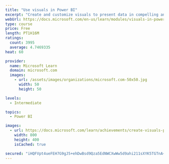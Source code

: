 ```yaml
---
title: "Use visuals in Power BI"
excerpt: "Create and customize visuals to present data in compelling and insightful ways."
webUrl: https://docs.microsoft.com/en-us/learn/modules/visuals-in-power-bi/
type: course
price: Free
length: PT1H16M
ratings:
  count: 3995
  average: 4.7469335
heat: 60

provider:
  name: Microsoft Learn
  domain: microsoft.com
  images:
    - url: /assets/images/organizations/microsoft.com-50x50.jpg
      width: 50
      height: 50

levels:
  - Intermediate

topics:
  - Power BI

images:
  - url: https://docs.microsoft.com/learn/achievements/create-visuals-power-bi-desktop-social.png
    width: 800
    height: 400
    isCached: true

secured: "iHQFVpt4ueFEH7G9gJ5+ehDwBsd9Qza5EdNWCXwWw5d9ahi211sXYK5TGTnA+j0tiSubhLcMk0sF9fCQKaPpeKIFhzILuyZnPBQH7E3pJfH7mNxOst1/i/ASoPl0F9QYJ9rLVmAuxiO59Q9amXeyQnH8+4M/jWm0E5jjo5wQxigdIY3o5xYIVA+fwZHtPS41NaiuW9iBsqFmQ30XqX70PicmShwZN15PaBKNflhsIqjK2riwwvduR+5CjPzkc1obFN/n5aIEcDNVP5dsxdcIpV9Q3qH8usQ1W7dh+2fHAXsWfNAhI5kmBQBEJpDp39FSKZ7EZ96OZEKQwTsrQwHmKNqgPQjFRS/v2eYDFvju32wl4+Zv8txJkTln7tLNO4aUNnocdAEiqS7qB+tc0xvZ0sIhauMx/X2OZNvgVRFapW0=;XMpm6Qk7sChXVttyffd4Dg=="
---
```


